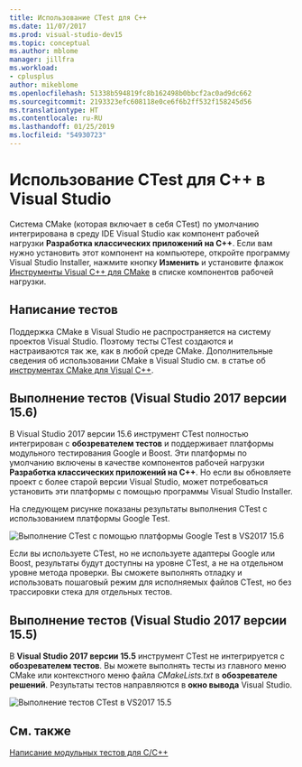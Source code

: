 ```yaml
---
title: Использование CTest для C++
ms.date: 11/07/2017
ms.prod: visual-studio-dev15
ms.topic: conceptual
ms.author: mblome
manager: jillfra
ms.workload:
- cplusplus
author: mikeblome
ms.openlocfilehash: 51338b594819fc8b162498b0bbcf2ac0ad9dc662
ms.sourcegitcommit: 2193323efc608118e0ce6f6b2ff532f158245d56
ms.translationtype: HT
ms.contentlocale: ru-RU
ms.lasthandoff: 01/25/2019
ms.locfileid: "54930723"
---
```

# <a name="how-to-use-ctest-for-c-in-visual-studio"></a>Использование CTest для C++ в Visual Studio

Система CMake (которая включает в себя CTest) по умолчанию интегрирована в среду IDE Visual Studio как компонент рабочей нагрузки **Разработка классических приложений на C++**. Если вам нужно установить этот компонент на компьютере, откройте программу Visual Studio Installer, нажмите кнопку **Изменить** и установите флажок [Инструменты Visual C++ для CMake](/cpp/ide/cmake-tools-for-visual-cpp) в списке компонентов рабочей нагрузки.

## <a name="to-write-tests"></a>Написание тестов

Поддержка CMake в Visual Studio не распространяется на систему проектов Visual Studio. Поэтому тесты CTest создаются и настраиваются так же, как в любой среде CMake. Дополнительные сведения об использовании CMake в Visual Studio см. в статье об [инструментах CMake для Visual C++](/cpp/ide/cmake-tools-for-visual-cpp).

## <a name="to-run-tests-visual-studio-2017-version-156"></a>Выполнение тестов (Visual Studio 2017 версии 15.6)

В Visual Studio 2017 версии 15.6 инструмент CTest полностью интегрирован с **обозревателем тестов** и поддерживает платформы модульного тестирования Google и Boost. Эти платформы по умолчанию включены в качестве компонентов рабочей нагрузки **Разработка классических приложений на C++**. Но если вы обновляете проект с более старой версии Visual Studio, может потребоваться установить эти платформы с помощью программы Visual Studio Installer.

На следующем рисунке показаны результаты выполнения CTest с использованием платформы Google Test.

![Выполнение CTest с помощью платформы Google Test в VS2017 15.6](media/ctest-test-explorer.png)

Если вы используете CTest, но не используете адаптеры Google или Boost, результаты будут доступны на уровне CTest, а не на отдельном уровне метода проверки. Вы сможете выполнять отладку и использовать пошаговый режим для исполняемых файлов CTest, но без трассировки стека для отдельных тестов.

## <a name="to-run-tests-visual-studio-2017-version-155"></a>Выполнение тестов (Visual Studio 2017 версии 15.5)

В **Visual Studio 2017 версии 15.5** инструмент CTest не интегрируется с **обозревателем тестов**. Вы можете выполнять тесты из главного меню CMake или контекстного меню файла *CMakeLists.txt* в **обозревателе решений**. Результаты тестов направляются в **окно вывода** Visual Studio.

![Выполнение тестов CTest в VS2017 15.5](media/cpp-cmake-run-tests.png)

## <a name="see-also"></a>См. также

[Написание модульных тестов для C/C++](writing-unit-tests-for-c-cpp.md)
